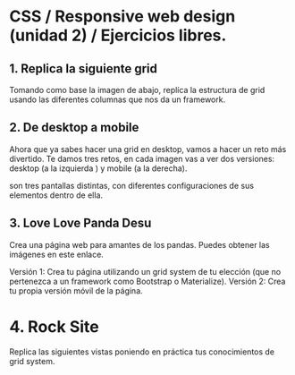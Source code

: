 # CSS / Responsive web design (unidad 2) / Ejercicios libres.

## 1. Replica la siguiente grid
Tomando como base la imagen de abajo, replíca la estructura de grid usando las diferentes columnas que nos da un framework.

## 2. De desktop a mobile
Ahora que ya sabes hacer una grid en desktop, vamos a hacer un reto más divertido. Te damos tres retos, en cada imagen vas a ver dos versiones: desktop (a la izquierda ) y mobile (a la derecha).

son tres pantallas distintas, con diferentes configuraciones de sus elementos dentro de ella.

## 3. Love Love Panda Desu
Crea una página web para amantes de los pandas. Puedes obtener las imágenes en este enlace.

Versión 1: Crea tu página utilizando un grid system de tu elección (que no pertenezca a un framework como Bootstrap o Materialize).
Versión 2: Crea tu propia versión móvil de la página.

# 4. Rock Site
Replica las siguientes vistas poniendo en práctica tus conocimientos de grid system.
